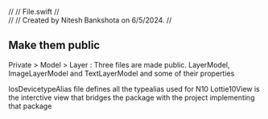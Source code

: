//
//  File.swift
//  
//
//  Created by Nitesh Bankshota on 6/5/2024.
//

## Make them public
Private > Model > Layer :
Three files are made public. LayerModel, ImageLayerModel and TextLayerModel and some of their properties

IosDevicetypeAlias file defines all the typealias used for N10
Lottie10View is the interctive view that bridges the package with the project implementing that package
